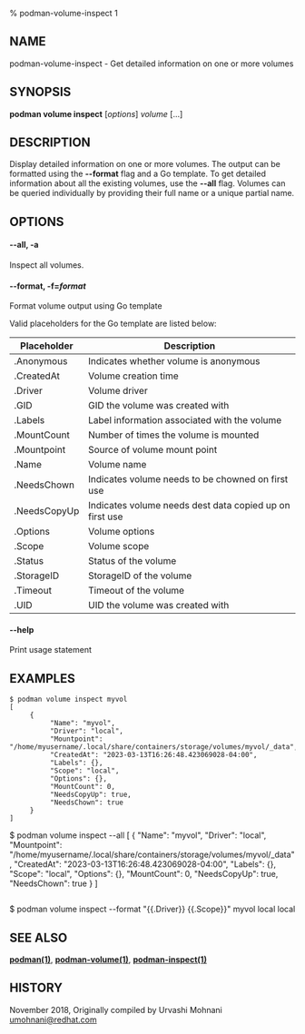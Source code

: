 % podman-volume-inspect 1

## NAME

podman\-volume\-inspect - Get detailed information on one or more volumes

## SYNOPSIS

**podman volume inspect** [*options*] _volume_ [...]

## DESCRIPTION

Display detailed information on one or more volumes. The output can be formatted using
the **--format** flag and a Go template. To get detailed information about all the
existing volumes, use the **--all** flag.
Volumes can be queried individually by providing their full name or a unique partial name.

## OPTIONS

#### **--all**, **-a**

Inspect all volumes.

#### **--format**, **-f**=_format_

Format volume output using Go template

Valid placeholders for the Go template are listed below:

| **Placeholder** | **Description**                                         |
| --------------- | ------------------------------------------------------- |
| .Anonymous      | Indicates whether volume is anonymous                   |
| .CreatedAt      | Volume creation time                                    |
| .Driver         | Volume driver                                           |
| .GID            | GID the volume was created with                         |
| .Labels         | Label information associated with the volume            |
| .MountCount     | Number of times the volume is mounted                   |
| .Mountpoint     | Source of volume mount point                            |
| .Name           | Volume name                                             |
| .NeedsChown     | Indicates volume needs to be chowned on first use       |
| .NeedsCopyUp    | Indicates volume needs dest data copied up on first use |
| .Options        | Volume options                                          |
| .Scope          | Volume scope                                            |
| .Status         | Status of the volume                                    |
| .StorageID      | StorageID of the volume                                 |
| .Timeout        | Timeout of the volume                                   |
| .UID            | UID the volume was created with                         |

#### **--help**

Print usage statement

## EXAMPLES

```
$ podman volume inspect myvol
[
     {
          "Name": "myvol",
          "Driver": "local",
          "Mountpoint": "/home/myusername/.local/share/containers/storage/volumes/myvol/_data",
          "CreatedAt": "2023-03-13T16:26:48.423069028-04:00",
          "Labels": {},
          "Scope": "local",
          "Options": {},
          "MountCount": 0,
          "NeedsCopyUp": true,
          "NeedsChown": true
     }
]
```

$ podman volume inspect --all
[
{
"Name": "myvol",
"Driver": "local",
"Mountpoint": "/home/myusername/.local/share/containers/storage/volumes/myvol/_data",
"CreatedAt": "2023-03-13T16:26:48.423069028-04:00",
"Labels": {},
"Scope": "local",
"Options": {},
"MountCount": 0,
"NeedsCopyUp": true,
"NeedsChown": true
}
]

```

```

$ podman volume inspect --format "{{.Driver}} {{.Scope}}" myvol
local local

## SEE ALSO

**[podman(1)](podman.md)**, **[podman-volume(1)](podman-volume/podman-volume.md)**, **[podman-inspect(1)](podman-inspect.md)**

## HISTORY

November 2018, Originally compiled by Urvashi Mohnani <umohnani@redhat.com>

```

```
